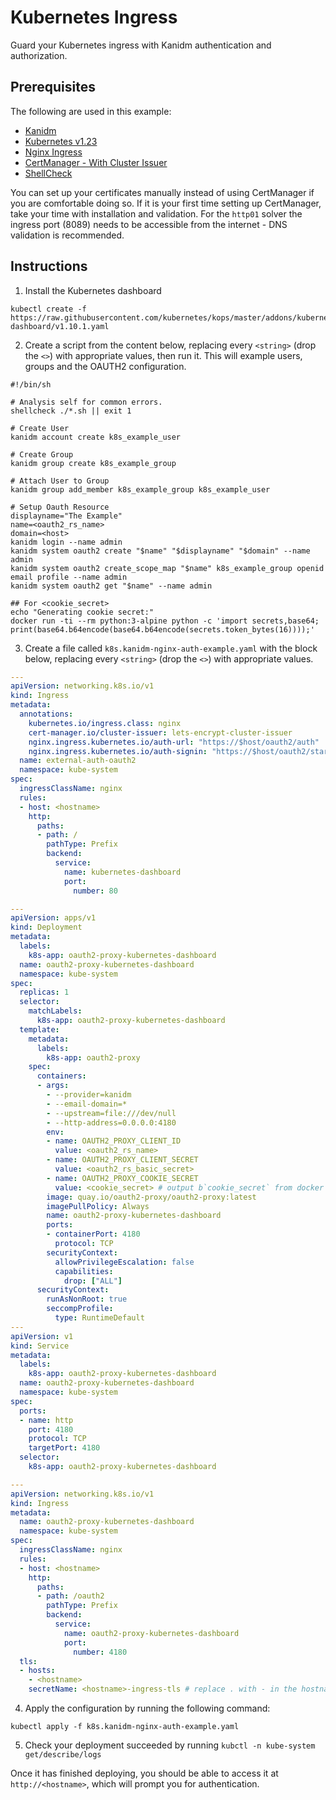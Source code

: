 # Kubernetes Ingress 

Guard your Kubernetes ingress with Kanidm authentication and authorization.

## Prerequisites

The following are used in this example:

- [Kanidm](installing_the_server.html)
- [Kubernetes v1.23](https://docs.k0sproject.io/v1.23.6+k0s.2/install/)
- [Nginx Ingress](https://kubernetes.github.io/ingress-nginx/deploy/)
- [CertManager - With Cluster Issuer](https://cert-manager.io/docs/installation/)
- [ShellCheck](https://github.com/koalaman/shellcheck#user-content-installing)

You can set up your certificates manually instead of using CertManager if you are comfortable doing so. If it is your first time setting up CertManager, take your time with installation and validation. For the `http01` solver the ingress port (8089) needs to be accessible from the internet - DNS validation is recommended.

## Instructions

1. Install the Kubernetes dashboard

```shell
kubectl create -f https://raw.githubusercontent.com/kubernetes/kops/master/addons/kubernetes-dashboard/v1.10.1.yaml
```

2. Create a script from the content below, replacing every `<string>` (drop the `<>`) with appropriate values, then run it. This will example users, groups and the OAUTH2 configuration.

```shell
#!/bin/sh

# Analysis self for common errors.
shellcheck ./*.sh || exit 1

# Create User
kanidm account create k8s_example_user

# Create Group
kanidm group create k8s_example_group

# Attach User to Group
kanidm group add_member k8s_example_group k8s_example_user

# Setup Oauth Resource
displayname="The Example"
name=<oauth2_rs_name>
domain=<host>
kanidm login --name admin
kanidm system oauth2 create "$name" "$displayname" "$domain" --name admin
kanidm system oauth2 create_scope_map "$name" k8s_example_group openid email profile --name admin
kanidm system oauth2 get "$name" --name admin

## For <cookie_secret>
echo "Generating cookie secret:"
docker run -ti --rm python:3-alpine python -c 'import secrets,base64; print(base64.b64encode(base64.b64encode(secrets.token_bytes(16))));' 
```

3. Create a file called `k8s.kanidm-nginx-auth-example.yaml` with the block below, replacing every `<string>` (drop the `<>`) with appropriate values. 

```yaml
---
apiVersion: networking.k8s.io/v1
kind: Ingress
metadata:
  annotations:
    kubernetes.io/ingress.class: nginx
    cert-manager.io/cluster-issuer: lets-encrypt-cluster-issuer
    nginx.ingress.kubernetes.io/auth-url: "https://$host/oauth2/auth"
    nginx.ingress.kubernetes.io/auth-signin: "https://$host/oauth2/start?rd=$escaped_request_uri"
  name: external-auth-oauth2
  namespace: kube-system
spec:
  ingressClassName: nginx
  rules:
  - host: <hostname>
    http:
      paths:
      - path: /
        pathType: Prefix
        backend:
          service:
            name: kubernetes-dashboard
            port:
              number: 80

---
apiVersion: apps/v1
kind: Deployment
metadata:
  labels:
    k8s-app: oauth2-proxy-kubernetes-dashboard
  name: oauth2-proxy-kubernetes-dashboard
  namespace: kube-system
spec:
  replicas: 1
  selector:
    matchLabels:
      k8s-app: oauth2-proxy-kubernetes-dashboard
  template:
    metadata:
      labels:
        k8s-app: oauth2-proxy
    spec:
      containers:
      - args:
        - --provider=kanidm
        - --email-domain=*
        - --upstream=file:///dev/null
        - --http-address=0.0.0.0:4180
        env:
        - name: OAUTH2_PROXY_CLIENT_ID
          value: <oauth2_rs_name>
        - name: OAUTH2_PROXY_CLIENT_SECRET
          value: <oauth2_rs_basic_secret>
        - name: OAUTH2_PROXY_COOKIE_SECRET
          value: <cookie_secret> # output b`cookie_secret` from docker run -ti --rm python:3-alpine python -c 'import secrets,base64; print(base64.b64encode(base64.b64encode(secrets.token_bytes(16))));'
        image: quay.io/oauth2-proxy/oauth2-proxy:latest
        imagePullPolicy: Always
        name: oauth2-proxy-kubernetes-dashboard
        ports:
        - containerPort: 4180
          protocol: TCP
        securityContext:
          allowPrivilegeEscalation: false
          capabilities:
            drop: ["ALL"]
      securityContext:
        runAsNonRoot: true
        seccompProfile:
          type: RuntimeDefault
---
apiVersion: v1
kind: Service
metadata:
  labels:
    k8s-app: oauth2-proxy-kubernetes-dashboard
  name: oauth2-proxy-kubernetes-dashboard
  namespace: kube-system
spec:
  ports:
  - name: http
    port: 4180
    protocol: TCP
    targetPort: 4180
  selector:
    k8s-app: oauth2-proxy-kubernetes-dashboard

---
apiVersion: networking.k8s.io/v1
kind: Ingress
metadata:
  name: oauth2-proxy-kubernetes-dashboard
  namespace: kube-system
spec:
  ingressClassName: nginx
  rules:
  - host: <hostname>
    http:
      paths:
      - path: /oauth2
        pathType: Prefix
        backend:
          service:
            name: oauth2-proxy-kubernetes-dashboard
            port:
              number: 4180
  tls:
  - hosts:
    - <hostname>
    secretName: <hostname>-ingress-tls # replace . with - in the hostname
```

4. Apply the configuration by running the following command:

```shell
kubectl apply -f k8s.kanidm-nginx-auth-example.yaml
```

5. Check your deployment succeeded by running `kubctl -n kube-system get/describe/logs` 

Once it has finished deploying, you should be able to access it at `http://<hostname>`, which will prompt you for authentication.